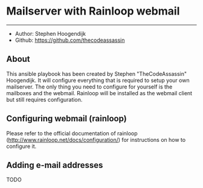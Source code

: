 # Mailserver with Rainloop webmail
---

- Author: Stephen Hoogendijk
- Github: https://github.com/thecodeassassin

## About
This ansible playbook has been created by Stephen "TheCodeAssassin" Hoogendijk. It will configure everything that is required to setup your own mailserver. The only thing you need to configure for yourself is the mailboxes and the webmail. Rainloop will be installed as the webmail client but still requires configuration.

## Configuring webmail (rainloop)
Please refer to the official documentation of rainloop (http://www.rainloop.net/docs/configuration/) for instructions on how to configure it.

## Adding e-mail addresses
TODO
